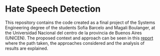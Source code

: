 # Hate Speech Detection

This repository contains the code created as a final project of the Systems Engineering degree of the students Sofia Barcelo and Magali Boulanger, at the Universidad Nacional del centro de la provincia de Buenos Aires (UNICEN).
The proposed context and approach can be seen in this [report](https://docs.google.com/document/d/1WQiPfg9ryhMVV45xEvZUcYtziCLKnrP_lqBUp8ac4s0/edit?usp=sharing) where the path taken, the approaches considered and the analysis of results are explained. 
